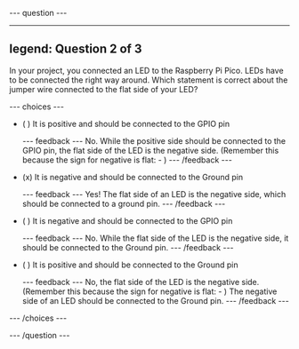 
--- question ---

---
legend: Question 2 of 3
---

In your project, you connected an LED to the Raspberry Pi Pico. LEDs have to be connected the right way around. Which statement is correct about the jumper wire connected to the flat side of your LED?

--- choices ---

- ( )  It is positive and should be connected to the GPIO pin

  --- feedback ---
No. While the positive side should be connected to the GPIO pin, the flat side of the LED is the negative side. (Remember this because the sign for negative is flat: - )
  --- /feedback ---

- (x)  It is negative and should be connected to the Ground pin  

  --- feedback ---
Yes! The flat side of an LED is the negative side, which should be connected to a ground pin.
  --- /feedback ---

- ( ) It is negative and should be connected to the GPIO pin

  --- feedback ---
No. While the flat side of the LED is the negative side, it should be connected to the Ground pin.
  --- /feedback ---

- ( ) It is positive and should be connected to the Ground pin

  --- feedback ---
No, the flat side of the LED is the negative side. (Remember this because the sign for negative is flat: - ) The negative side of an LED should be connected to the Ground pin.
  --- /feedback ---

--- /choices ---

--- /question ---
